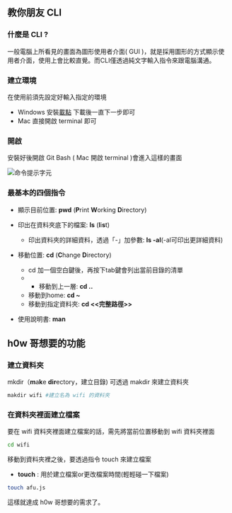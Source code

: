 ## 教你朋友 CLI
### 什麼是 CLI ?
一般電腦上所看見的畫面為圖形使用者介面( GUI )，就是採用圖形的方式顯示使用者介面，使用上會比較直覺。而CLI僅透過純文字輸入指令來跟電腦溝通。

### 建立環境
在使用前須先設定好輸入指定的環境
- Windows
安裝[載點](https://git-scm.com/download/win)
下載後一直下一步即可
- Mac
直接開啟 terminal 即可

### 開啟
安裝好後開啟 Git Bash ( Mac 開啟 terminal )會進入這樣的畫面

![命令提示字元](https://github.com/peng-jing/test/blob/main/2.JPG?raw=true)

### 最基本的四個指令

- 顯示目前位置: **pwd** (**P**rint **W**orking **D**irectory)

- 印出在資料夾底下的檔案: **ls** (**l**i**s**t)
    - 印出資料夾的詳細資料，透過「-」加參數: **ls -al**(-al可印出更詳細資料)

- 移動位置: **cd** (**C**hange **D**irectory)
    - cd 加一個空白鍵後，再按下tab鍵會列出當前目錄的清單
    - - 移動到上一層: **cd .\.**
    - 移動到home: **cd ~**	
    - 移動到指定資料夾: **cd <<完整路徑>>**

- 使用說明書: **man** 

## h0w 哥想要的功能
### 建立資料夾
mkdir（**m**a**k**e **dir**ectory，建立目錄)
可透過 makdir 來建立資料夾
```bash
makdir wifi #建立名為 wifi 的資料夾
```
### 在資料夾裡面建立檔案
要在 wifi 資料夾裡面建立檔案的話，需先將當前位置移動到 wifi 資料夾裡面
```bash
cd wifi
```
移動到資料夾裡之後，要透過指令 touch 來建立檔案
- **touch** : 用於建立檔案or更改檔案時間(輕輕碰一下檔案) 
```bash
touch afu.js
```
這樣就達成 h0w 哥想要的需求了。
